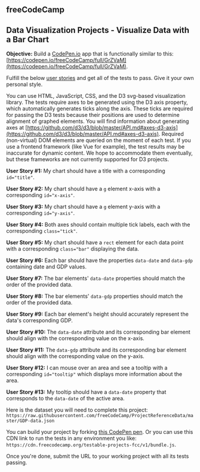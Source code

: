 ## freeCodeCamp 

## Data Visualization Projects - Visualize Data with a Bar Chart

**Objective:**  Build a  [CodePen.io](https://codepen.io/)  app that is functionally similar to this:  [https://codepen.io/freeCodeCamp/full/GrZVaM](https://codepen.io/freeCodeCamp/full/GrZVaM).

Fulfill the below  [user stories](https://en.wikipedia.org/wiki/User_story)  and get all of the tests to pass. Give it your own personal style.

You can use HTML, JavaScript, CSS, and the D3 svg-based visualization library. The tests require axes to be generated using the D3 axis property, which automatically generates ticks along the axis. These ticks are required for passing the D3 tests because their positions are used to determine alignment of graphed elements. You will find information about generating axes at  [https://github.com/d3/d3/blob/master/API.md#axes-d3-axis](https://github.com/d3/d3/blob/master/API.md#axes-d3-axis). Required (non-virtual) DOM elements are queried on the moment of each test. If you use a frontend framework (like Vue for example), the test results may be inaccurate for dynamic content. We hope to accommodate them eventually, but these frameworks are not currently supported for D3 projects.

**User Story #1:**  My chart should have a title with a corresponding  `id="title"`.

**User Story #2:**  My chart should have a  `g`  element x-axis with a corresponding  `id="x-axis"`.

**User Story #3:**  My chart should have a  `g`  element y-axis with a corresponding  `id="y-axis"`.

**User Story #4:**  Both axes should contain multiple tick labels, each with the corresponding  `class="tick"`.

**User Story #5:**  My chart should have a  `rect`  element for each data point with a corresponding  `class="bar"`  displaying the data.

**User Story #6:**  Each bar should have the properties  `data-date`  and  `data-gdp`  containing date and GDP values.

**User Story #7:**  The bar elements'  `data-date`  properties should match the order of the provided data.

**User Story #8:**  The bar elements'  `data-gdp`  properties should match the order of the provided data.

**User Story #9:**  Each bar element's height should accurately represent the data's corresponding GDP.

**User Story #10:**  The  `data-date`  attribute and its corresponding bar element should align with the corresponding value on the x-axis.

**User Story #11:**  The  `data-gdp`  attribute and its corresponding bar element should align with the corresponding value on the y-axis.

**User Story #12:**  I can mouse over an area and see a tooltip with a corresponding  `id="tooltip"`  which displays more information about the area.

**User Story #13:**  My tooltip should have a  `data-date`  property that corresponds to the  `data-date`  of the active area.

Here is the dataset you will need to complete this project:  `https://raw.githubusercontent.com/freeCodeCamp/ProjectReferenceData/master/GDP-data.json`

You can build your project by forking  [this CodePen pen](https://codepen.io/freeCodeCamp/pen/MJjpwO). Or you can use this CDN link to run the tests in any environment you like:  `https://cdn.freecodecamp.org/testable-projects-fcc/v1/bundle.js`.

Once you're done, submit the URL to your working project with all its tests passing.
